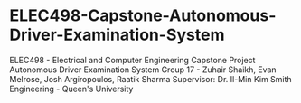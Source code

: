 # ELEC498-Capstone-Autonomous-Driver-Examination-System

ELEC498 - Electrical and Computer Engineering Capstone Project
Autonomous Driver Examination System
Group 17 - Zuhair Shaikh, Evan Melrose, Josh Argiropoulos, Raatik Sharma 
Supervisor: Dr. Il-Min Kim
Smith Engineering - Queen's University
